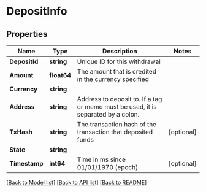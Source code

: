 # DepositInfo

## Properties

Name | Type | Description | Notes
------------ | ------------- | ------------- | -------------
**DepositId** | **string** | Unique ID for this withdrawal | 
**Amount** | **float64** | The amount that is credited in the currency specified | 
**Currency** | **string** |  | 
**Address** | **string** | Address to deposit to. If a tag or memo must be used, it is separated by a colon. | 
**TxHash** | **string** | The transaction hash of the transaction that deposited funds | [optional] 
**State** | **string** |  | 
**Timestamp** | **int64** | Time in ms since 01/01/1970 (epoch) | [optional] 

[[Back to Model list]](../README.md#documentation-for-models) [[Back to API list]](../README.md#documentation-for-api-endpoints) [[Back to README]](../README.md)


